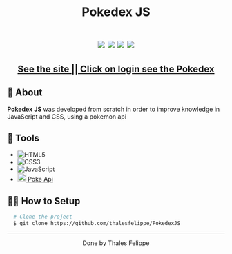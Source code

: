 
<h1 align="center">
  <p>Pokedex JS</p>
</h1>

<h1 align="center">
<img src="https://i.imgur.com/CvqKfr2.png"
  />
  <img src="https://i.imgur.com/8WxjXZl.png"
  />
  <img src="https://i.imgur.com/A7zfsBm.png"
  />
  <img src="https://i.imgur.com/ds5WJqw.png"
  />
</h1>

<h2 align="center">
  <a href="https://thalesfelippe.github.io/PokedexJS/" target="_blank">See the site || Click on login see the Pokedex</a>
</h2>

## 🧾 About

**Pokedex JS** was developed from scratch in order to improve knowledge in JavaScript and CSS, using a pokemon api

## 🔧 Tools
 - ![HTML5](https://img.shields.io/badge/-HTML5-E34F26?style=flat-square&logo=html5&logoColor=white)
 - ![CSS3](https://img.shields.io/badge/-CSS3-549FDE?style=flat-square&logo=css3&logoColor=white)
 - ![JavaScript](https://img.shields.io/badge/-JavaScript-F7B93E?style=flat-square&logo=javascript&logoColor=fff)
 - <img 
    src="https://cdn.icon-icons.com/icons2/851/PNG/512/Pokeball_icon-icons.com_67533.png"
  width="20"/><a href="https://pokeapi.co/" target="_blank"> Poke Api</a>

## 👨‍💻 How to Setup

```bash
  # Clone the project
  $ git clone https://github.com/thalesfelippe/PokedexJS
```
---

<p align="center">Done by Thales Felippe</p>
